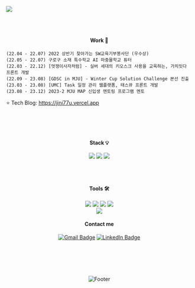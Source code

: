 <img src="https://capsule-render.vercel.app/api?type=waving&color=9C9EFE&&fontColor=FFFFFF&height=100&section=header&text=%20&desc=%20&fontSize=45&0&animation=twinkling&stroke=B1E1FF&strokeWidth=2.2&descAlign=85&descAlignY=55" />


  
  <br/><br/>
  <div align="center">    

  ####  Work     📌
  </div>   
     
    (22.04 - 22.07) 2022 상반기 찾아가는 SW교육기부봉사단 (우수상)
    (22.05 - 22.07) 구로구 소재 특수학교 AI 마중물학교 튜터
    (22.03 - 22.12) [멋쟁이사자처럼] - 실버 세대의 키오스크 사용을 교육하는, 가치잇다 프론트 개발
    (22.09 - 23.08) [GDSC in MJU] - Winter Cup Solution Challenge 본선 진출
    (23.03 - 23.08) [UMC] Task 일정 관리 웹플랫폼, 태스뀨 프론트 개발
    (23.08 - 23.12) 2023-2 MJU MAP 신입생 멘토링 프로그램 멘토
     
⭐ Tech Blog:      https://jini77u.vercel.app

<br/><br/><br/>   

<div align="center">   

  
  
   ####  Stack  💡
<img src="https://img.shields.io/badge/Python-3776AB?style=for-the-badge&logo=Python&logoColor=FFFFFF">
<!-- <img src="https://img.shields.io/badge/HTML5-E34F26?style=for-the-badge&logo=HTML5&logoColor=FFFFFF">-->
<!-- <img src="https://img.shields.io/badge/CSS3-1572B6?style=for-the-badge&logo=CSS3&logoColor=FFFFFF"> -->
<img src="https://img.shields.io/badge/JavaScript-F7DF1E?style=for-the-badge&logo=JavaScript&logoColor=FFFFFF">
<img src="https://img.shields.io/badge/React-61DAFB?style=for-the-badge&logo=React&logoColor=FFFFFF">  

  <br/>   
<!-- <img src="https://img.shields.io/badge/Java-007396?style=for-the-badge&logo=OpenJDK&logoColor=white"/> -->
<!-- <img src="https://img.shields.io/badge/Kotlin-7F52FF?style=for-the-badge&logo=Kotlin&logoColor=FFFFFF"> -->
<!-- <img src="https://img.shields.io/badge/Oracle-F80000?style=for-the-badge&logo=oracle&logoColor=FFFFFF"> -->
<!-- <img src="https://img.shields.io/badge/mysql-4479A1?style=for-the-badge&logo=mysql&logoColor=FFFFFF"> -->

  <br/><br/>


  ####  Tools   🛠
<img src="https://img.shields.io/badge/GitHub-181717?style=for-the-badge&logo=GitHub&logoColor=FFFFFF">
<img src="https://img.shields.io/badge/Notion-000000?style=for-the-badge&logo=Notion&logoColor=FFFFFF">
<img src="https://img.shields.io/badge/Slack-4A154B?style=for-the-badge&logo=Slack&logoColor=FFFFFF">
<!-- <img src="https://img.shields.io/badge/Figma-F24E1E?style=for-the-badge&logo=Figma&logoColor=FFFFFF">   -->
<img src="https://img.shields.io/badge/Discord-5865F2?style=for-the-badge&logo=discord&logoColor=FFFFFF">  

  <br/>   
<img src="https://img.shields.io/badge/Visual Studio Code-007ACC?style=for-the-badge&logo=Visual Studio Code&logoColor=FFFFFF">
<!-- <img src="https://img.shields.io/badge/Android Studio-3DDC84?style=for-the-badge&logo=Android Studio&logoColor=FFFFFF">-->
<!-- <img src="https://img.shields.io/badge/Eclipse IDE-2C2255?style=for-the-badge&logo=Eclipse IDE&logoColor=FFFFFF"> -->


  <br/>

     
####  Contact me   

[![Gmail Badge](https://img.shields.io/badge/Gmail-d14836?style=flat-square&logo=Gmail&logoColor=white&link=mailto:jul061055@gmail.com)](mailto:jul061055@gmail.com)
[![LinkedIn Badge](https://img.shields.io/badge/LinkedIn-0A66C2?style=flat-square&logo=LinkedIn&logoColor=white&link=www.linkedin.com/in/지은-이-b8b042284)](www.linkedin.com/in/지은-이-b8b042284)

  <br/><br/><br/><br/>

   ![Footer](https://capsule-render.vercel.app/api?type=waving&color=auto&height=100&section=footer)
   
</div>
